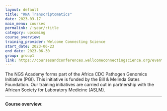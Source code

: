```yaml
---
layout: default
title: "RNA Transcriptomatics"
date: 2023-03-17
main_menu: courses
permalink: /:year/:title
category: upcoming
course_overview: 
training_provider: Welcome Connecting Science
start_date: 2023-06-23
end_date: 2023-06-30
group: group1
link: https://coursesandconferences.wellcomeconnectingscience.org/event/rna-transcriptomics-20230623/
---
```

  
<!-- ### SARS-CoV-2 NGS bioinformatics course 2021 -->
The NGS Academy forms part of the Africa CDC Pathogen Genomics Initiative (PGI). This initiative is funded by the Bill & Melinda Gates Foundation. Our training initiatives are carried out in partnership with the African Society for Laboratory Medicine (ASLM).
<hr>

<p align="left"><b >Course overview:</b></p>



